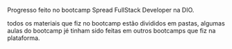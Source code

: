 Progresso feito no bootcamp Spread FullStack Developer na DIO.

todos os materiais que fiz no bootcamp estão divididos em pastas, algumas aulas do bootcamp jé tinham sido feitas em outros bootcamps que fiz na plataforma.
